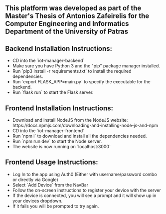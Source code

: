 <h2>This platform was developed as part of the Master's Thesis of Antonios Zafeirelis for the Computer Engineering and Informatics Department of the University of Patras</h2>

<h2>Backend Installation Instructions:</h2>
<ul>
  <li>CD into the `iot-manager-backend`</li>
  <li>Make sure you have Python 3 and the "pip" package manager installed.</li>
  <li>Run `pip3 install -r requirements.txt` to install the required dependencies.</li>
  <li>Run `export FLASK_APP=main.py` to specify the executable for the backend.</li>
  <li>Run `flask run` to start the Flask server.</li>
</ul>

<h2>Frontend Installation Instructions:</h2>
<ul>
	<li>Download and install NodeJS from the NodeJS website: https://docs.npmjs.com/downloading-and-installing-node-js-and-npm</li>
	<li>CD into the `iot-manager-frontend`</li>
	<li>Run `npm i` to download and install all the dependencies needed.</li>
	<li>Run `npm run dev` to start the Node server.</li>
	<li>The website is now running on `localhost:3000`</li>
</ul>


<h2>Frontend Usage Instructions:</h2>
<ul>
	<li>Log In to the app using Auth0 (Either with username/password combo or directly via Google)</li>
	<li>Select `Add Device` from the NavBar</li>
	<li>Follow the on-screen instructions to register your device with the server</li>
	<li>If the device is connected, you will see a prompt and it will show up in your devices dropdown.</li>
	<li>If it fails you will be prompted to try again.</li>
</ul>
